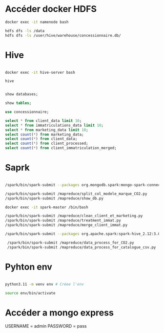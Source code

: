 # Accéder docker HDFS

```bash
docker exec -it namenode bash

hdfs dfs -ls /data
hdfs dfs -ls /user/hive/warehouse/concessionnaire.db/

```

<!--  -->
<!--  -->
<!--  -->
<!--  -->

# Hive

```bash

docker exec -it hive-server bash

hive

```

```sql

show databases;

show tables;

use concessionnaire;

select * from client_data limit 10;
select * from immatriculations_data limit 10;
select * from marketing_data limit 10;
select count(*) from marketing_data;
select count(*) from client_data;
select count(*) from client_processed;
select count(*) from client_immatriculation_merged;

```

<!--  -->
<!--  -->
<!--  -->
<!--  -->

# Saprk

```bash

/spark/bin/spark-submit --packages org.mongodb.spark:mongo-spark-connector_2.12:3.0.1 /spark_mongo.py

/spark/bin/spark-submit /mapreduce/split_col_modele_marque_CO2.py
/spark/bin/spark-submit /mapreduce/show_db.py

docker exec -it spark-master /bin/bash

/spark/bin/spark-submit /mapreduce/clean_client_et_marketing.py
/spark/bin/spark-submit /mapreduce/treatment_immat.py
/spark/bin/spark-submit /mapreduce/merge_client_immat.py

/spark/bin/spark-submit --packages org.apache.spark:spark-hive_2.12:3.0.1 /mapreduce/show_db.py

 /spark/bin/spark-submit /mapreduce/data_process_for_CO2.py
 /spark/bin/spark-submit /mapreduce/data_process_for_catalogue_csv.py

```

<!--  -->
<!--  -->
<!--  -->
<!--  -->

# Pyhton env

```bash

python3.11 -m venv env # Créee l'env

source env/bin/activate

```

# Accéder a mongo express

USERNAME = admin
PASSWORD = pass
